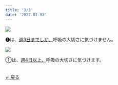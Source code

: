 ```yaml
---
title: '3/3'
date: '2022-01-03'
---
```

![](/images/01_1.jpg)

➊は、[週3日までしか、]()呼吸の大切さに気づけません。   

![](/images/01_2.jpg)

①は、[週4日以上、]()呼吸の大切さに気づけます。

　  
[ ↲ 戻る ](https://01234567890.thebase.in/about)
